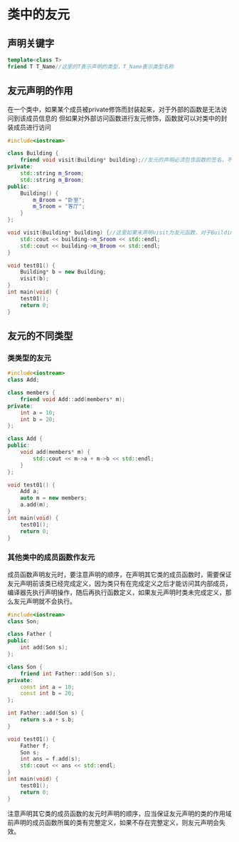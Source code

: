 # 类中的友元
## 声明关键字
```cpp
template<class T>
friend T T_Name//这里的T表示声明的类型，T_Name表示类型名称
```
## 友元声明的作用
在一个类中，如果某个成员被private修饰而封装起来，对于外部的函数是无法访问到该成员信息的
但如果对外部访问函数进行友元修饰，函数就可以对类中的封装成员进行访问
```cpp
#include<iostream>

class Building {
	friend void visit(Building* building);//友元的声明必须包含函数的签名，不能只包含函数名
private:
	std::string m_Sroom;
	std::string m_Broom;
public:
	Building() {
		m_Broom = "卧室";
		m_Sroom = "客厅";
	}
};

void visit(Building* building) {//这里如果未声明visit为友元函数，对于Building函数中的私有成员是无法进行访问的
	std::cout << building->m_Sroom << std::endl;
	std::cout << building->m_Broom << std::endl;
}

void test01() {
	Building* b = new Building;
	visit(b);
}
int main(void) {
	test01();
	return 0;
}
```
## 友元的不同类型
### 类类型的友元
```cpp
#include<iostream>
class Add;

class members {
	friend void Add::add(members* m);
private:
	int a = 10;
	int b = 20;
};

class Add {
public:
	void add(members* m) {
		std::cout << m->a + m->b << std::endl;
	}
};

void test01() {
	Add a;
	auto m = new members;
	a.add(m);
}
int main(void) {
	test01();
	return 0;
}
```
### 其他类中的成员函数作友元
成员函数声明友元时，要注意声明的顺序，在声明其它类的成员函数时，需要保证友元声明前该类已经完成定义，因为类只有在完成定义之后才能访问其内部成员，编译器先执行声明操作，随后再执行函数定义，如果友元声明时类未完成定义，那么友元声明就不会执行。
```cpp
#include<iostream>
class Son;

class Father {
public:
	int add(Son s);
};

class Son {
	friend int Father::add(Son s);
private:
	const int a = 10;
	const int b = 20;
};

int Father::add(Son s) {
	return s.a + s.b;
}

void test01() {
	Father f;
	Son s;
	int ans = f.add(s);
	std::cout << ans << std::endl;
}
int main(void) {
	test01();
	return 0;
}
```
注意声明其它类的成员函数的友元时声明的顺序，应当保证友元声明的类的作用域前声明的成员函数所属的类有完整定义，如果不存在完整定义，则友元声明会失效。
